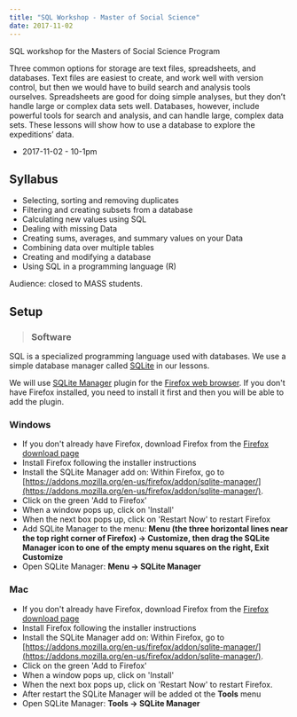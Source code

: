 ```yaml
---
title: "SQL Workshop - Master of Social Science"
date: 2017-11-02
---
```


SQL workshop for the Masters of Social Science Program

Three common options for storage are text files, spreadsheets, and databases. Text files are easiest to create, and work well with version control, but then we would have to build search and analysis tools ourselves. Spreadsheets are good for doing simple analyses, but they don’t handle large or complex data sets well. Databases, however, include powerful tools for search and analysis, and can handle large, complex data sets. These lessons will show how to use a database to explore the expeditions’ data.

* 2017-11-02 - 10-1pm

## Syllabus

* Selecting, sorting and removing duplicates
* Filtering and creating subsets from a database
* Calculating new values using SQL
* Dealing with missing Data
* Creating sums, averages, and summary values on your Data
* Combining data over multiple tables
* Creating and modifying a database
* Using SQL in a programming language (R)

Audience: closed to MASS students.

## Setup


> ### Software

SQL is a specialized programming language used with databases.  We
use a simple database manager called [SQLite](http://www.sqlite.org/)
in our lessons.


We will use [SQLite Manager](https://addons.mozilla.org/en-us/firefox/addon/sqlite-manager/)
    plugin for the [Firefox web browser](https://www.mozilla.org/en-US/firefox/new/). If you don't have Firefox installed, you need to install it first and
    then you will be able to add the plugin.


### Windows

- If you don't already have Firefox, download Firefox from the [Firefox download page](https://www.mozilla.org/en-US/firefox/new/)
- Install Firefox following the installer instructions
- Install the SQLite Manager add on:
Within Firefox, go to [https://addons.mozilla.org/en-us/firefox/addon/sqlite-manager/](https://addons.mozilla.org/en-us/firefox/addon/sqlite-manager/).
- Click on the green 'Add to Firefox'
- When a window pops up, click on 'Install'
- When the next box pops up, click on 'Restart Now' to restart Firefox
- Add SQLite Manager to the menu:
**Menu (the three horizontal lines
near the top right corner of Firefox) -&gt; Customize, then drag the SQLite
Manager icon to one of the empty menu squares on the right, Exit Customize**
- Open SQLite Manager:
**Menu -&gt; SQLite Manager**

### Mac

- If you don't already have Firefox, download Firefox from the [Firefox download page](https://www.mozilla.org/en-US/firefox/new/)
- Install Firefox following the installer instructions
- Install the SQLite Manager add on:
Within Firefox, go to [https://addons.mozilla.org/en-us/firefox/addon/sqlite-manager/](https://addons.mozilla.org/en-us/firefox/addon/sqlite-manager/).
- Click on the green 'Add to Firefox'
- When a window pops up, click on 'Install'
- When the next box pops up, click on 'Restart Now' to restart Firefox.
- After restart the SQLite Manager will be added ot the **Tools** menu
- Open SQLite Manager:
**Tools -&gt; SQLite Manager**
